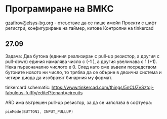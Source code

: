 # Програмиране на ВМКС
gzafirov@elsys-bg.org - отсъствие да се пише имейл
Проекти с шифт регистри, конфигуриране на таймер, китове
Контролни на tinkercad

## 27.09

Задача: Два бутона (единия реализиран с pull-up резистор, а другия с pull-down) единия намалява число с (-1 ), а другия увеличава с 1 (+1). Нека първоначално числото е 0. След като сме въвели посредством бутоните новото ни число, то трябва да се обърне в двоична система и четири диода да изобразят бинарния му формат.

tinkercard schematic: https://www.tinkercad.com/things/5nCUZvSztgj-fabulous-fulffy/editel?tenant=circuits

ARD има вътрешен pull-up резистор, за да се използва в софтуера:

```c
pinMode(BUTTON1, INPUT_PULLUP)
